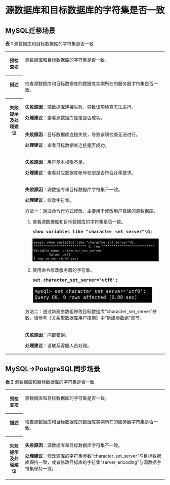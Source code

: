 # 源数据库和目标数据库的字符集是否一致<a name="drs_11_0013"></a>

## MySQL迁移场景<a name="section182591843131014"></a>

**表 1**  源数据库和目标数据库的字符集是否一致

<a name="table388959519630"></a>
<table><tbody><tr id="row346860419630"><th class="firstcol" valign="top" width="11%" id="mcps1.2.3.1.1"><p id="p10355474191947"><a name="p10355474191947"></a><a name="p10355474191947"></a><strong id="b26090406191947"><a name="b26090406191947"></a><a name="b26090406191947"></a>预检查项</strong></p>
</th>
<td class="cellrowborder" valign="top" width="89%" headers="mcps1.2.3.1.1 "><p id="p6157302519463"><a name="p6157302519463"></a><a name="p6157302519463"></a>源数据库和目标数据库的字符集是否一致。</p>
</td>
</tr>
<tr id="row1239368119630"><th class="firstcol" valign="top" width="11%" id="mcps1.2.3.2.1"><p id="p28097634191947"><a name="p28097634191947"></a><a name="p28097634191947"></a><strong id="b51552116191947"><a name="b51552116191947"></a><a name="b51552116191947"></a>描述</strong></p>
</th>
<td class="cellrowborder" valign="top" width="89%" headers="mcps1.2.3.2.1 "><p id="p12879296194610"><a name="p12879296194610"></a><a name="p12879296194610"></a>检查源数据库和目标数据库的数据库实例所在的服务器字符集是否一致。</p>
</td>
</tr>
<tr id="row1235277319630"><th class="firstcol" rowspan="5" valign="top" width="11%" id="mcps1.2.3.3.1"><p id="p529124191947"><a name="p529124191947"></a><a name="p529124191947"></a><strong id="b4762116191947"><a name="b4762116191947"></a><a name="b4762116191947"></a>失败提示及<strong id="b14490151682817"><a name="b14490151682817"></a><a name="b14490151682817"></a>处理建议</strong></strong></p>
<p id="p793210462156"><a name="p793210462156"></a><a name="p793210462156"></a></p>
</th>
<td class="cellrowborder" valign="top" width="89%" headers="mcps1.2.3.3.1 "><p id="p5760163413150"><a name="p5760163413150"></a><a name="p5760163413150"></a><strong id="b2878121231317"><a name="b2878121231317"></a><a name="b2878121231317"></a>失败原因</strong>：源数据库连接失败，导致该项检查无法进行。</p>
<p id="p10104153413156"><a name="p10104153413156"></a><a name="p10104153413156"></a><strong id="b1581182314318"><a name="b1581182314318"></a><a name="b1581182314318"></a>处理建议</strong>：查看源数据库连接是否成功。</p>
</td>
</tr>
<tr id="row15342183141416"><td class="cellrowborder" valign="top" headers="mcps1.2.3.3.1 "><p id="p560819467145"><a name="p560819467145"></a><a name="p560819467145"></a><strong id="b99461015101620"><a name="b99461015101620"></a><a name="b99461015101620"></a>失败原因</strong>：目标数据库连接失败，导致该项检查无法进行。</p>
<p id="p19529047151418"><a name="p19529047151418"></a><a name="p19529047151418"></a><strong id="b1234613264313"><a name="b1234613264313"></a><a name="b1234613264313"></a>处理建议</strong>：查看目标数据库连接是否成功。</p>
</td>
</tr>
<tr id="row141079701420"><td class="cellrowborder" valign="top" headers="mcps1.2.3.3.1 "><p id="p710711718143"><a name="p710711718143"></a><a name="p710711718143"></a><strong id="b1041218171614"><a name="b1041218171614"></a><a name="b1041218171614"></a>失败原因</strong>：用户基本权限不足。</p>
<p id="p393624221418"><a name="p393624221418"></a><a name="p393624221418"></a><strong id="b4409528193113"><a name="b4409528193113"></a><a name="b4409528193113"></a>处理建议</strong>：查看对应数据库帐号权限是否符合迁移要求。</p>
</td>
</tr>
<tr id="row1269261719630"><td class="cellrowborder" valign="top" headers="mcps1.2.3.3.1 "><p id="p7478191941618"><a name="p7478191941618"></a><a name="p7478191941618"></a><strong id="b063492041612"><a name="b063492041612"></a><a name="b063492041612"></a>失败原因</strong>：源数据库和目标数据库字符集不一致。</p>
<p id="p11881133121620"><a name="p11881133121620"></a><a name="p11881133121620"></a><strong id="b11627153043119"><a name="b11627153043119"></a><a name="b11627153043119"></a>处理建议</strong>：修改字符集。</p>
<p id="p9237119193910"><a name="p9237119193910"></a><a name="p9237119193910"></a>方法一：通过命令行方式修改，主要用于修改用户自建的源数据库。</p>
<a name="ol5341648291247"></a><a name="ol5341648291247"></a><ol id="ol5341648291247"><li>查看源数据库和目标数据库的字符集是否一致。<pre class="codeblock" id="codeblock1213950692042"><a name="codeblock1213950692042"></a><a name="codeblock1213950692042"></a><strong id="b4889233091324"><a name="b4889233091324"></a><a name="b4889233091324"></a>show variables like "character_set_server"\G;</strong></pre>
<p id="p146512611519"><a name="p146512611519"></a><a name="p146512611519"></a><a name="image16651361516"></a><a name="image16651361516"></a><span><img id="image16651361516" src="figures/drs_setcharater2.png" height="72.19998100000001" width="399"></span></p>
</li><li>使用命令修改服务器的字符集。<pre class="codeblock" id="codeblock6342703092051"><a name="codeblock6342703092051"></a><a name="codeblock6342703092051"></a><strong id="b5284547791339"><a name="b5284547791339"></a><a name="b5284547791339"></a>set character_set_server='utf8';</strong></pre>
<p id="p12941192617508"><a name="p12941192617508"></a><a name="p12941192617508"></a><a name="image594120263507"></a><a name="image594120263507"></a><span><img id="image594120263507" src="figures/drs_setcharater.png"></span></p>
</li></ol>
<p id="p2507369991231"><a name="p2507369991231"></a><a name="p2507369991231"></a>方法二：通过新建参数组修改目标数据库<span class="parmname" id="parmname778417911439"><a name="parmname778417911439"></a><a name="parmname778417911439"></a>“character_set_server”</span>参数，请参考《关系型数据库用户指南》中“<a href="https://support.huaweicloud.com/usermanual-rds/zh-cn_topic_parameter_group.html" target="_blank" rel="noopener noreferrer">新建参数组</a>”章节。</p>
</td>
</tr>
<tr id="row129321146121511"><td class="cellrowborder" valign="top" headers="mcps1.2.3.3.1 "><p id="p1593264617157"><a name="p1593264617157"></a><a name="p1593264617157"></a><strong id="b6416132361612"><a name="b6416132361612"></a><a name="b6416132361612"></a>失败原因</strong>：内部错误。</p>
<p id="p83066314162"><a name="p83066314162"></a><a name="p83066314162"></a><strong id="b14361173433112"><a name="b14361173433112"></a><a name="b14361173433112"></a>处理建议</strong>：请联系客服人员处理。</p>
</td>
</tr>
</tbody>
</table>

## MySQL-\>PostgreSQL同步场景<a name="section1320814819364"></a>

**表 2**  源数据库和目标数据库的字符集是否一致

<a name="table1773132193610"></a>
<table><tbody><tr id="row773462113369"><th class="firstcol" valign="top" width="11%" id="mcps1.2.3.1.1"><p id="p6736192112365"><a name="p6736192112365"></a><a name="p6736192112365"></a><strong id="b167361221193616"><a name="b167361221193616"></a><a name="b167361221193616"></a>预检查项</strong></p>
</th>
<td class="cellrowborder" valign="top" width="89%" headers="mcps1.2.3.1.1 "><p id="p7737122193613"><a name="p7737122193613"></a><a name="p7737122193613"></a>源数据库和目标数据库的字符集是否一致。</p>
</td>
</tr>
<tr id="row3738162113369"><th class="firstcol" valign="top" width="11%" id="mcps1.2.3.2.1"><p id="p197386215362"><a name="p197386215362"></a><a name="p197386215362"></a><strong id="b1173872113617"><a name="b1173872113617"></a><a name="b1173872113617"></a>描述</strong></p>
</th>
<td class="cellrowborder" valign="top" width="89%" headers="mcps1.2.3.2.1 "><p id="p873962153619"><a name="p873962153619"></a><a name="p873962153619"></a>检查源数据库和目标数据库的数据库实例所在的服务器字符集是否一致。</p>
</td>
</tr>
<tr id="row87461621153612"><th class="firstcol" valign="top" width="11%" id="mcps1.2.3.3.1"><p id="p1174072116364"><a name="p1174072116364"></a><a name="p1174072116364"></a><strong id="b574092153616"><a name="b574092153616"></a><a name="b574092153616"></a>失败提示及<strong id="b574152114363"><a name="b574152114363"></a><a name="b574152114363"></a>处理建议</strong></strong></p>
<p id="p374162113366"><a name="p374162113366"></a><a name="p374162113366"></a></p>
</th>
<td class="cellrowborder" valign="top" width="89%" headers="mcps1.2.3.3.1 "><p id="p374722133616"><a name="p374722133616"></a><a name="p374722133616"></a><strong id="b11747132133617"><a name="b11747132133617"></a><a name="b11747132133617"></a>失败原因</strong>：源数据库和目标数据库字符集不一致。</p>
<p id="p8747102118361"><a name="p8747102118361"></a><a name="p8747102118361"></a><strong id="b674872113365"><a name="b674872113365"></a><a name="b674872113365"></a>处理建议</strong>：修改源库的字符集参数“character_set_server”与目标数据库保持一致，或者修改目标库的字符集“server_encoding”与源数据字符集保持一致。</p>
</td>
</tr>
</tbody>
</table>

